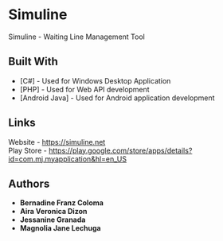 # Simuline
Simuline - Waiting Line Management Tool

## Built With

* [C#] - Used for Windows Desktop Application
* [PHP] - Used for Web API development
* [Android Java] - Used for Android application development

## Links
Website - https://simuline.net <br/>
Play Store - https://play.google.com/store/apps/details?id=com.mj.myapplication&hl=en_US

## Authors

* **Bernadine Franz Coloma**
* **Aira Veronica Dizon**
* **Jessanine Granada**
* **Magnolia Jane Lechuga**
